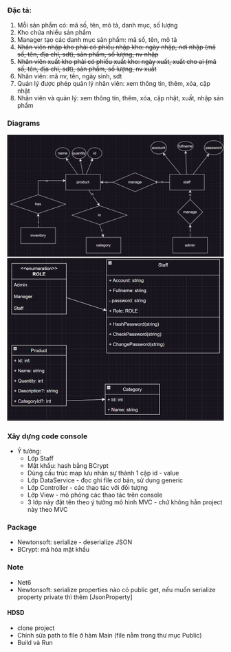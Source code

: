 ### Đặc tả:
1. Mỗi sản phẩm có: mã số, tên, mô tả, danh mục, số lượng
2. Kho chứa nhiều sản phẩm
3. Manager tạo các danh mục sản phẩm: mã số, tên, mô tả
4. ~~Nhân viên nhập kho phải có phiếu nhập kho: ngày nhập, nơi nhập (mã số, tên, địa chỉ, sdt), sản phẩm, số lượng, nv nhập~~
5. ~~Nhân viên xuất kho phải có phiếu xuất kho: ngày xuất, xuất cho ai (mã số, tên, địa chỉ, sdt), sản phẩm, số lượng, nv xuất~~
6. Nhân viên: mã nv, tên, ngày sinh, sdt
7. Quản lý được phép quản lý nhân viên: xem thông tin, thêm, xóa, cập nhật
8. Nhân viên và quản lý: xem thông tin, thêm, xóa, cập nhật, xuất, nhập sản phẩm
### Diagrams
![diagram1.png](/diagram1.png)
![diagram2.png](/diagram2.png)
### Xây dựng code console
- Ý tưởng:
	+ Lớp Staff 
	+ Mật khẩu: hash bằng BCrypt
	+ Dùng cấu trúc map lưu nhân sự thành 1 cặp id - value
	+ Lớp DataService - đọc ghi file cơ bản, sử dụng generic
	+ Lớp Controller - các thao tác với đối tượng
	+ Lớp View - mô phỏng các thao tác trên console
	+ 3 lớp này đặt tên theo ý tưởng mô hình MVC - chứ không hẳn project này theo MVC
### Package
+ Newtonsoft: serialize - deserialize JSON
+ BCrypt: mã hóa mật khẩu
### Note
+ Net6
+ Newtonsoft: serialize properties nào có public get, nếu muốn serialize property private thì thêm [JsonProperty]
#### HDSD
+ clone project
+ Chỉnh sửa path to file ở hàm Main (file nằm trong thư mục Public)
+ Build và Run
